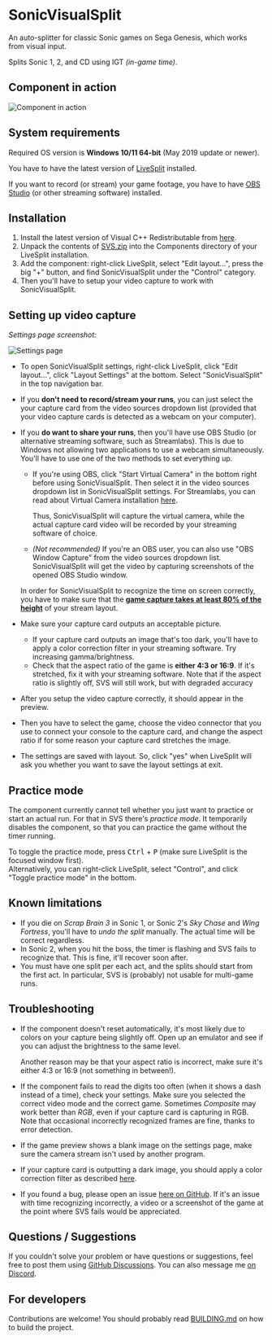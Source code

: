 # SonicVisualSplit
An auto-splitter for classic Sonic games on Sega Genesis, which works from visual input.

Splits Sonic 1, 2, and CD using IGT *(in-game time)*.

## Component in action
![Component in action](https://user-images.githubusercontent.com/55288842/112757626-355c5300-8ff3-11eb-9f74-655326b7385b.png)

## System requirements
Required OS version is **Windows 10/11 64-bit** (May 2019 update or newer).

You have to have the latest version of [LiveSplit](http://livesplit.org/downloads/) installed.

If you want to record (or stream) your game footage, you have to have [OBS Studio](https://obsproject.com/) (or other streaming software) installed.

## Installation
1. Install the latest version of Visual C++ Redistributable from [here](https://aka.ms/vs/17/release/vc_redist.x64.exe).
2. Unpack the contents of [SVS.zip](https://github.com/gottagofaster236/SonicVisualSplit/releases/latest/download/SVS.zip)
into the Components directory of your LiveSplit installation.
4. Add the component: right-click LiveSplit, select "Edit layout...", press the big "+" button,
and find SonicVisualSplit under the "Control" category.
4. Then you'll have to setup your video capture to work with SonicVisualSplit.

## Setting up video capture
*Settings page screenshot:*

![Settings page](https://user-images.githubusercontent.com/55288842/135631892-c7b4b861-8318-428a-8927-f723d6daeddd.png)

- To open SonicVisualSplit settings, right-click LiveSplit, click "Edit layout...", click "Layout Settings" at the bottom. Select "SonicVisualSplit" in the top navigation bar.

- If you **don't need to record/stream your runs**, you can just select the your capture card from the video sources dropdown list
(provided that your video capture cards is detected as a webcam on your computer).

- If you **do want to share your runs**, then you'll have use OBS Studio
(or alternative streaming software, such as Streamlabs).
This is due to Windows not allowing two applications to use a webcam simultaneously.
You'll have to use one of the two methods to set everything up.

   - If you're using OBS, click "Start Virtual Camera" in the bottom right before using SonicVisualSplit. Then select it in the video sources dropdown list in SonicVisualSplit settings.
     For Streamlabs, you can read about Virtual Camera installation [here](https://blog.streamlabs.com/streamlabs-obs-now-supports-virtual-camera-9a4e464435c2).
     
     Thus, SonicVisualSplit will capture the virtual camera, while the actual capture card video will be recorded by your streaming software of choice.
   - *(Not recommended)* If you're an OBS user, you can also use "OBS Window Capture" from the video sources dropdown list.
     SonicVisualSplit will get the video by capturing screenshots of the opened OBS Studio window.
 
    In order for SonicVisualSplit to recognize the time on screen correctly, you have to make sure
    that the **<ins>game capture takes at least 80% of the height</ins>** of your stream layout.
- Make sure your capture card outputs an acceptable picture.
   - If your capture card outputs an image that's too dark, you'll have to apply a color correction filter in your streaming software.
     Try increasing gamma/brightness.
   - Check that the aspect ratio of the game is **either 4:3 or 16:9**. If it's stretched, fix it with your streaming software. Note that if the aspect ratio is slightly off, SVS will still work, but with degraded accuracy
- After you setup the video capture correctly, it should appear in the preview.
- Then you have to select the game,
choose the video connector that you use to connect your console to the capture card,
and change the aspect ratio if for some reason your capture card stretches the image.
- The settings are saved with layout.
So, click "yes" when LiveSplit will ask you whether you want to save the layout settings at exit.

## Practice mode
The component currently cannot tell whether you just want to practice or start an actual run.
For that in SVS there's *practice mode*. It temporarily disables the component, so that you can practice the game without the timer running.

To toggle the practice mode, press <kbd>Ctrl</kbd> + <kbd>P</kbd> (make sure LiveSplit is the focused window first).<br>
Alternatively, you can right-click LiveSplit, select "Control", and click "Toggle practice mode" in the bottom.

## Known limitations
- If you die on *Scrap Brain 3* in Sonic 1, or Sonic 2's *Sky Chase* and *Wing Fortress*, you'll have to _undo the split_ manually. The actual time will be correct regardless.
- In Sonic 2, when you hit the boss, the timer is flashing and SVS fails to recognize that.
This is fine, it'll recover soon after.
- You must have one split per each act, and the splits should start from the first act. In particular, SVS is (probably) not usable for multi-game runs.

## Troubleshooting
- If the component doesn't reset automatically, it's most likely due to colors on your capture being slightly off. Open up an emulator and see if you can adjust the brightness to the same level.

  Another reason may be that your aspect ratio is incorrect, make sure it's either 4:3 or 16:9 (not something in between!).

- If the component fails to read the digits too often (when it shows a dash instead of a time),
check your settings.
Make sure you selected the correct video mode and the correct game.
Sometimes *Composite* may work better than *RGB*, even if your capture card is capturing in RGB.<br>
Note that occasional incorrectly recognized frames are fine, thanks to error detection.
- If the game preview shows a blank image on the settings page,
make sure the camera stream isn't used by another program.
- If your capture card is outputting a dark image, you should apply a color correction filter as described [here](#setting-up-video-capture).
- If you found a bug, please open an issue [here on GitHub](https://github.com/gottagofaster236/SonicVisualSplit/issues/new).
If it's an issue with time recognizing incorrectly, a video or a screenshot of the game
at the point where SVS fails would be appreciated.

## Questions / Suggestions
If you couldn't solve your problem or have questions or suggestions, feel free to post them using [GitHub Discussions](https://github.com/gottagofaster236/SonicVisualSplit/discussions). You can also message me [on Discord](https://discordapp.com/users/gottagofaster#3355).

## For developers
Contributions are welcome! You should probably read [BUILDING.md](BUILDING.md) on how to build the project.
